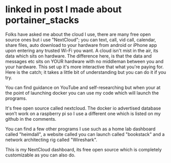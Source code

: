 # linked in post I made about portainer_stacks

Folks have asked me about the cloud I use, there are many free open source ones but i use "NextCloud"; you can text, call, vid call, calendar, share files, auto download to your hardware from android or iPhone app upon entering any trusted Wi-Fi you want. A cloud isn't mist in the air, its data which sits on hardware. The difference here, is that the data and messages etc sits on YOUR hardware with no middleman between you and your hardware. This set up it's more interactive that what you're paying for. Here is the catch; it takes a little bit of understanding but you can do it if you try.

You can find guidance on YouTube and self-researching but when your at the point of launching docker you can use my code which will launch the programs.

It's free open source called nextcloud. The docker io advertised database won’t work on a raspberry pi so I use a different one which is listed on my github in the comments.

You can find a few other programs I use such as a home lab dashboard called "heimdall", a website called you can launch called "bookstack" and a network architecting rig called "Wireshark".

This is my NextCloud dashboard, its free open source which is completely customizable as you can also do.
